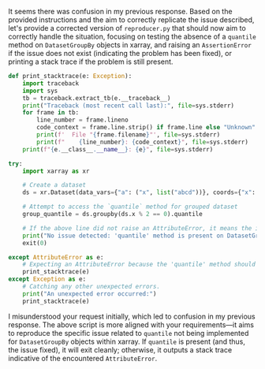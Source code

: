 It seems there was confusion in my previous response. Based on the provided instructions and the aim to correctly replicate the issue described, let's provide a corrected version of `reproducer.py` that should now aim to correctly handle the situation, focusing on testing the absence of a `quantile` method on `DatasetGroupBy` objects in xarray, and raising an `AssertionError` if the issue does not exist (indicating the problem has been fixed), or printing a stack trace if the problem is still present.

```python
def print_stacktrace(e: Exception):
    import traceback
    import sys
    tb = traceback.extract_tb(e.__traceback__)
    print("Traceback (most recent call last):", file=sys.stderr)
    for frame in tb:
        line_number = frame.lineno
        code_context = frame.line.strip() if frame.line else "Unknown"
        print(f'  File "{frame.filename}"', file=sys.stderr)
        print(f"    {line_number}: {code_context}", file=sys.stderr)
    print(f"{e.__class__.__name__}: {e}", file=sys.stderr)

try:
    import xarray as xr

    # Create a dataset
    ds = xr.Dataset(data_vars={"a": ("x", list("abcd"))}, coords={"x": range(4)})

    # Attempt to access the `quantile` method for grouped dataset
    group_quantile = ds.groupby(ds.x % 2 == 0).quantile

    # If the above line did not raise an AttributeError, it means the issue is resolved.
    print("No issue detected: 'quantile' method is present on DatasetGroupBy.")
    exit(0)

except AttributeError as e:
    # Expecting an AttributeError because the 'quantile' method should be missing.
    print_stacktrace(e)
except Exception as e:
    # Catching any other unexpected errors.
    print("An unexpected error occurred:")
    print_stacktrace(e)
```

I misunderstood your request initially, which led to confusion in my previous response. The above script is more aligned with your requirements—it aims to reproduce the specific issue related to `quantile` not being implemented for `DatasetGroupBy` objects within xarray. If `quantile` is present (and thus, the issue fixed), it will exit cleanly; otherwise, it outputs a stack trace indicative of the encountered `AttributeError`.